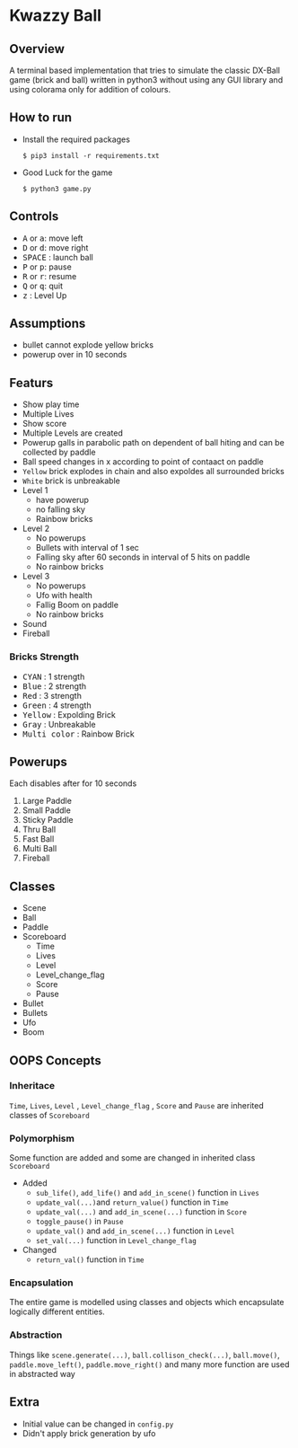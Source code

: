 # Kwazzy Ball
## Overview
A terminal based implementation that tries to simulate the classic DX-Ball game (brick and ball) written in python3 without using any GUI library and using colorama only for addition of colours.

## How to run
+ Install the required packages
   ```
   $ pip3 install -r requirements.txt
   ```

+ Good Luck for the game
   ```
   $ python3 game.py
   ```

## Controls
- <kbd>A</kbd> or <kbd>a</kbd>: move left
- <kbd>D</kbd> or <kbd>d</kbd>: move right
- <kbd>SPACE</kbd> : launch ball
- <kbd>P</kbd> or <kbd>p</kbd>: pause
- <kbd>R</kbd> or <kbd>r</kbd>: resume
- <kbd>Q</kbd> or <kbd>q</kbd>: quit
- <kbd>z</kbd> : Level Up

## Assumptions
+ bullet cannot explode yellow bricks
+ powerup over in 10 seconds

## Featurs
+ Show play time 
+ Multiple Lives
+ Show score 
+ Multiple Levels are created
+ Powerup galls in parabolic path on dependent of ball hiting and can be collected by paddle 
+ Ball speed changes in x according to point of contaact on paddle
+ `Yellow` brick explodes in chain and also expoldes all surrounded bricks
+ `White` brick is unbreakable 
+ Level 1
    + have powerup
    + no falling sky
    + Rainbow bricks
+ Level 2
    + No powerups
    + Bullets with interval of 1 sec
    + Falling sky after 60 seconds in interval of 5 hits on paddle
    + No rainbow bricks
+ Level 3
    + No powerups
    + Ufo with health
    + Fallig Boom on paddle
    + No rainbow bricks
+ Sound
+ Fireball

### Bricks Strength
+ <kbd>CYAN</kbd> : 1 strength
+ <kbd>Blue</kbd> : 2 strength
+ <kbd>Red</kbd> : 3 strength
+ <kbd>Green</kbd> : 4 strength
+ <kbd>Yellow</kbd> : Expolding Brick
+ <kbd>Gray</kbd> : Unbreakable
+ <kbd>Multi color</kbd> : Rainbow Brick

## Powerups
Each disables after for  10 seconds
1. Large Paddle
2. Small Paddle
3. Sticky Paddle
4. Thru Ball
5. Fast Ball
6. Multi Ball
7. Fireball

## Classes
+ Scene
+ Ball
+ Paddle
+ Scoreboard
    + Time
    + Lives
    + Level
    + Level_change_flag
    + Score
    + Pause
+ Bullet
+ Bullets
+ Ufo
+ Boom

## OOPS Concepts
### Inheritace
`Time`, `Lives`, `Level`
    , `Level_change_flag`
    , `Score`
    and `Pause` are inherited classes of `Scoreboard`
### Polymorphism
Some function are added and some are changed in inherited class `Scoreboard`
+ Added
    + `sub_life()`, `add_life()` and `add_in_scene()` function in `Lives`
    + `update_val(...)`and `return_value()` function in `Time`
    + `update_val(...)` and `add_in_scene(...)` function in `Score`
    + `toggle_pause()` in `Pause`
    + `update_val()` and `add_in_scene(...)` function  in `Level`
    + `set_val(...)`  function in `Level_change_flag`
+ Changed
    + `return_val()`  function in `Time`

### Encapsulation
The entire game is modelled using classes and objects which encapsulate logically different entities.
### Abstraction
Things like `scene.generate(...)`, `ball.collison_check(...)`, `ball.move()`, `paddle.move_left()`, `paddle.move_right()` and many more function are used in abstracted way 

## Extra
+ Initial value can be changed in `config.py`
+ Didn't apply brick generation by ufo

